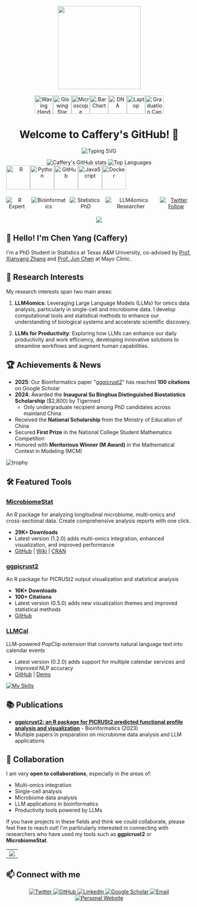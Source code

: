 <div align="center">

  <!-- Coding Animation -->  
  <picture>
    <source media="(prefers-color-scheme: dark)" srcset="https://cdn.jsdelivr.net/gh/sun0225SUN/sun0225SUN/assets/images/coding.gif" />
    <source media="(prefers-color-scheme: light)" srcset="https://cdn.jsdelivr.net/gh/sun0225SUN/sun0225SUN/assets/images/developer.svg" height="225px" />
    <img src="https://cdn.jsdelivr.net/gh/sun0225SUN/sun0225SUN/assets/images/coding.gif" />
  </picture>

  <!-- Spacing -->
  <div>&nbsp;</div>

  <!-- Dynamic Emojis -->
  <div style="display: flex; justify-content: center; align-items: center;">
    <img src="https://raw.githubusercontent.com/Tarikul-Islam-Anik/Animated-Fluent-Emojis/master/Emojis/Hand%20gestures/Waving%20Hand.png" alt="Waving Hand" width="50" height="50" />
    <img src="https://raw.githubusercontent.com/Tarikul-Islam-Anik/Animated-Fluent-Emojis/master/Emojis/Travel%20and%20places/Glowing%20Star.png" alt="Glowing Star" width="50" height="50" />
    <img src="https://raw.githubusercontent.com/Tarikul-Islam-Anik/Animated-Fluent-Emojis/master/Emojis/Objects/Microscope.png" alt="Microscope" width="50" height="50" />
    <img src="https://raw.githubusercontent.com/Tarikul-Islam-Anik/Animated-Fluent-Emojis/master/Emojis/Objects/Bar%20Chart.png" alt="Bar Chart" width="50" height="50" />
    <img src="https://raw.githubusercontent.com/Tarikul-Islam-Anik/Animated-Fluent-Emojis/master/Emojis/Objects/DNA.png" alt="DNA" width="50" height="50" />
    <img src="https://raw.githubusercontent.com/Tarikul-Islam-Anik/Animated-Fluent-Emojis/master/Emojis/Objects/Laptop.png" alt="Laptop" width="50" height="50" />
    <img src="https://raw.githubusercontent.com/Tarikul-Islam-Anik/Animated-Fluent-Emojis/master/Emojis/Objects/Graduation%20Cap.png" alt="Graduation Cap" width="50" height="50" />
  </div>

  <!-- Welcome Title -->
  <h1>Welcome to Caffery's GitHub! 🧬</h1>

  <!-- Typing Animation -->
  ![Typing SVG](https://readme-typing-svg.demolab.com/?lines=Statistics+PhD+Student;LLM4omics+Researcher;R+Package+Developer;Microbiome+Data+Specialist&center=true&width=500&height=50)

  <!-- GitHub Stats Cards with Better Styling -->
  <img src="https://github-readme-stats.vercel.app/api?username=cafferychen777&show_icons=true&theme=radical" alt="Caffery's GitHub stats" />
  
  <img src="https://github-readme-stats.vercel.app/api/top-langs/?username=cafferychen777&layout=compact&theme=radical" alt="Top Languages" />

  <!-- Skills Icons -->
  <div style="display: flex; align-items: flex-start;">
    <img src="https://techstack-generator.vercel.app/r-icon.svg" alt="R" width="65" height="65" />
    <img src="https://techstack-generator.vercel.app/python-icon.svg" alt="Python" width="65" height="65" />
    <img src="https://techstack-generator.vercel.app/github-icon.svg" alt="GitHub" width="65" height="65" />
    <img src="https://techstack-generator.vercel.app/js-icon.svg" alt="JavaScript" width="65" height="65" />
    <img src="https://techstack-generator.vercel.app/docker-icon.svg" alt="Docker" width="65" height="65" />
  </div>

  <!-- Badges -->
  <div style="display: flex; justify-content: center; gap: 10px; margin: 20px 0;">
    <img src="https://img.shields.io/badge/R-Expert-blue" alt="R Expert" />
    <img src="https://img.shields.io/badge/Bioinformatics-Specialist-green" alt="Bioinformatics" />
    <img src="https://img.shields.io/badge/Statistics-PhD-orange" alt="Statistics PhD" />
    <img src="https://img.shields.io/badge/LLM4omics-Researcher-purple" alt="LLM4omics Researcher" />
    <a href="https://twitter.com/CafferyYang">
      <img src="https://img.shields.io/twitter/follow/CafferyYang?style=social" alt="Twitter Follow" />
    </a>
  </div>

  <!-- Motivational Quote -->
  <img src="https://quotes-github-readme.vercel.app/api?type=horizontal&theme=radical&quote=Advancing+science+through+LLMs+and+multi-omics+integration.&author=Caffery+Yang" />

</div>

## 👋 Hello! I'm Chen Yang (Caffery)

I'm a PhD Student in Statistics at Texas A&M University, co-advised by [Prof. Xianyang Zhang](https://zhangxiany-tamu.github.io/) and [Prof. Jun Chen](https://www.mayo.edu/research/faculty/chen-jun-ph-d/bio-20126134) at Mayo Clinic.

## 🔬 Research Interests

My research interests span two main areas:

1. **LLM4omics**: Leveraging Large Language Models (LLMs) for omics data analysis, particularly in single-cell and microbiome data. I develop computational tools and statistical methods to enhance our understanding of biological systems and accelerate scientific discovery.

2. **LLMs for Productivity**: Exploring how LLMs can enhance our daily productivity and work efficiency, developing innovative solutions to streamline workflows and augment human capabilities.

## 🏆 Achievements & News

- **2025**: Our Bioinformatics paper "[ggpicrust2](https://academic.oup.com/bioinformatics/article/39/8/btad470/7234609)" has reached **100 citations** on Google Scholar
- **2024**: Awarded the **Inaugural Su Binghua Distinguished Biostatistics Scholarship** ($2,800) by Tigermed
  - Only undergraduate recipient among PhD candidates across mainland China
- Received the **National Scholarship** from the Ministry of Education of China
- Secured **First Prize** in the National College Student Mathematics Competition
- Honored with **Meritorious Winner (M Award)** in the Mathematical Contest in Modeling (MCM)

![trophy](https://github-profile-trophy.vercel.app/?username=cafferychen777&row=1&column=4&theme=radical&no-frame=true)

## 🛠 Featured Tools

### [MicrobiomeStat](https://github.com/cafferychen777/MicrobiomeStat)

An R package for analyzing longitudinal microbiome, multi-omics and cross-sectional data. Create comprehensive analysis reports with one click.
- **29K+ Downloads**
- Latest version (1.2.0) adds multi-omics integration, enhanced visualization, and improved performance
- [GitHub](https://github.com/cafferychen777/MicrobiomeStat) | [Wiki](https://www.microbiomestat.wiki/) | [CRAN](https://cran.r-project.org/web/packages/MicrobiomeStat/index.html)

### [ggpicrust2](https://github.com/cafferychen777/ggpicrust2)

An R package for PICRUSt2 output visualization and statistical analysis
- **16K+ Downloads**
- **100+ Citations**
- Latest version (0.5.0) adds new visualization themes and improved statistical methods
- [GitHub](https://github.com/cafferychen777/ggpicrust2)

### [LLMCal](https://github.com/cafferychen777/LLMCal)

LLM-powered PopClip extension that converts natural language text into calendar events
- Latest version (0.2.0) adds support for multiple calendar services and improved NLP accuracy
- [GitHub](https://github.com/cafferychen777/LLMCal) | [Demo](https://cafferyang.com/LLMCal/)

<!-- Skills Display -->
[![My Skills](https://skillicons.dev/icons?i=r,py,git,github,docker,bash,linux,vscode&theme=dark)](https://skillicons.dev)

## 📚 Publications

- **[ggpicrust2: an R package for PICRUSt2 predicted functional profile analysis and visualization](https://academic.oup.com/bioinformatics/article/39/8/btad470/7234609)** - Bioinformatics (2023)
- Multiple papers in preparation on microbiome data analysis and LLM applications

## 🤝 Collaboration

I am very **open to collaborations**, especially in the areas of:
- Multi-omics integration
- Single-cell analysis
- Microbiome data analysis
- LLM applications in bioinformatics
- Productivity tools powered by LLMs

If you have projects in these fields and think we could collaborate, please feel free to reach out! I'm particularly interested in connecting with researchers who have used my tools such as **ggpicrust2** or **MicrobiomeStat**.

<!-- GitHub Activity Graph -->
<table>
  <tr>
    <td>
      <picture>
        <source media="(prefers-color-scheme: dark)" srcset="https://github-readme-activity-graph.vercel.app/graph?username=cafferychen777&theme=tokyo-night" />
        <source media="(prefers-color-scheme: light)" srcset="https://github-readme-activity-graph.vercel.app/graph?username=cafferychen777&theme=xcode" />
        <img src="https://github-readme-activity-graph.vercel.app/graph?username=cafferychen777&theme=tokyo-night" />
      </picture>
    </td>
  </tr>
</table>

## 📫 Connect with me

<div align="center">
  <a href="https://twitter.com/CafferyYang">
    <img src="https://img.shields.io/badge/Twitter-1DA1F2?style=for-the-badge&logo=twitter&logoColor=white" alt="Twitter" />
  </a>
  <a href="https://github.com/cafferychen777">
    <img src="https://img.shields.io/badge/GitHub-100000?style=for-the-badge&logo=github&logoColor=white" alt="GitHub" />
  </a>
  <a href="https://www.linkedin.com/in/cafferyyang">
    <img src="https://img.shields.io/badge/LinkedIn-0077B5?style=for-the-badge&logo=linkedin&logoColor=white" alt="LinkedIn" />
  </a>
  <a href="https://scholar.google.com/citations?user=I6BPn-IAAAAJ&hl=en">
    <img src="https://img.shields.io/badge/Google_Scholar-4285F4?style=for-the-badge&logo=google-scholar&logoColor=white" alt="Google Scholar" />
  </a>
  <a href="mailto:cafferychen777@tamu.edu">
    <img src="https://img.shields.io/badge/Email-D14836?style=for-the-badge&logo=gmail&logoColor=white" alt="Email" />
  </a>
</div>

<div align="center">
  <a href="https://cafferyang.com">
    <img src="https://img.shields.io/badge/Website-cafferyang.com-blue?style=for-the-badge" alt="Personal Website" />
  </a>
</div>
